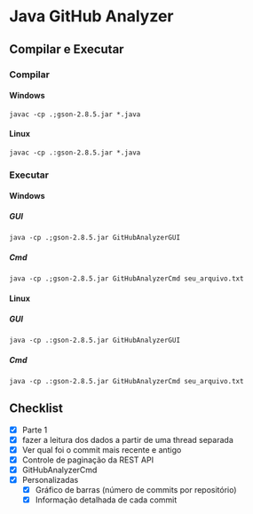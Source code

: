 # Java GitHub Analyzer
## Compilar e Executar
### Compilar
#### Windows
```
javac -cp .;gson-2.8.5.jar *.java
```
#### Linux
```
javac -cp .:gson-2.8.5.jar *.java
```
### Executar
#### Windows
##### GUI
```
java -cp .;gson-2.8.5.jar GitHubAnalyzerGUI
```
##### Cmd
```
java -cp .;gson-2.8.5.jar GitHubAnalyzerCmd seu_arquivo.txt
```
#### Linux
##### GUI
```
java -cp .:gson-2.8.5.jar GitHubAnalyzerGUI
```
##### Cmd
```
java -cp .:gson-2.8.5.jar GitHubAnalyzerCmd seu_arquivo.txt
```
## Checklist
- [x] Parte 1
- [x] fazer a leitura dos dados a partir de uma thread separada
- [x] Ver qual foi o commit mais recente e antigo
- [x] Controle de paginação da REST API
- [x] GitHubAnalyzerCmd
- [x] Personalizadas
  - [x] Gráfico de barras (número de commits por repositório)
  - [x] Informação detalhada de cada commit
